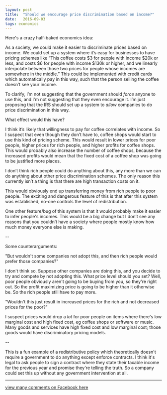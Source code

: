 ```yaml
---
layout: post
title:  "Should we encourage price discrimination based on income?"
date:   2016-09-03
tags: economics
---
```


Here's a crazy half-baked economics idea:

As a society, we could make it easier to discriminate prices based on income. We could set up a system where it’s easy for businesses to have pricing schemes like “This coffee costs $3 for people with income $20k or less, and costs $6 for people with income $130k or higher, and we linearly interpolate between those two prices for people whose incomes are somewhere in the middle.” This could be implemented with credit cards which automatically pay in this way, such that the person selling the coffee doesn’t see your income.

To clarify, I’m not suggesting that the government should *force* anyone to use this, and I'm not suggesting that they even encourage it. I’m just proposing that the IRS should set up a system to *allow* companies to do price discrimination in this way.

What effect would this have?

I think it’s likely that willingness to pay for coffee correlates with income. So I suspect that even though they don’t have to, coffee shops would start to use this kind of pricing scheme. This would result in lower prices for poor people, higher prices for rich people, and higher profits for coffee shops. This would probably also increase the number of coffee shops, because the increased profits would mean that the fixed cost of a coffee shop was going to be justified more places.

I don’t think rich people could do anything about this, any more than we can do anything about other price discrimination schemes. The only reason this currently isn’t a thing is that there are high transaction costs on it.

This would obviously end up transferring money from rich people to poor people. The exciting and dangerous feature of this is that after this system was established, no-one controls the level of redistribution.

One other feature/bug of this system is that it would probably make it easier to infer people's incomes. This would be a big change but I don’t see any reasons that you couldn’t have a society where people mostly know how much money everyone else is making.

--

Some counterarguments:

"But wouldn't some companies not adopt this, and then rich people would prefer those companies?"

I don't think so. Suppose other companies are doing this, and you decide to try and compete by not adopting this. What price level should you set? Well, poor people obviously aren't going to be buying from you, so they're right out. So the profit maximizing price is going to be higher than it otherwise be. So the rich people still have to pay more.

"Wouldn't this just result in increased prices for the rich and not decreased prices for the poor?"

I suspect prices would drop a *lot* for poor people on items where there's low marginal cost and high fixed cost, eg coffee shops or software or music. Many goods and services have high fixed cost and low marginal cost; those goods would have discriminatory pricing models.


--

This is a fun example of a redistributive policy which theoretically doesn't require a government to do anything except enforce contracts. I think it's legal to ask people to sign a contract where they state their taxable income for the previous year and promise they're telling the truth. So a company could set this up without any government intervention at all.


----

[view many comments on Facebook here](https://www.facebook.com/bshlgrs/posts/10208514682599309)
